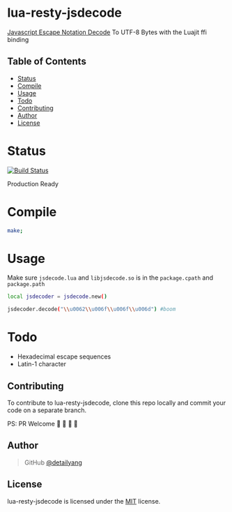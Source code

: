 # lua-resty-jsdecode
[Javascript Escape Notation Decode](https://developer.mozilla.org/en-US/docs/Web/JavaScript/Reference/Global_Objects/String) To UTF-8 Bytes with the Luajit ffi binding

Table of Contents
-----------------
* [Status](#status)
* [Compile](#compile)
* [Usage](#usage)
* [Todo](#todo)
* [Contributing](#contributing)
* [Author](#author)
* [License](#license)

Status
====
[![Build Status](https://travis-ci.org/detailyang/lua-resty-jsdecode.svg?branch=master)](https://travis-ci.org/detailyang/lua-resty-jsdecode)

Production Ready

Compile
=======

```bash
make;
```

Usage
====
Make sure `jsdecode.lua` and `libjsdecode.so` is in the `package.cpath` and `package.path`

```bash
local jsdecoder = jsdecode.new()

jsdecoder.decode("\\u0062\\u006f\\u006f\\u006d") #boom
```

Todo
=====
* Hexadecimal escape sequences
* Latin-1 character

Contributing
------------

To contribute to lua-resty-jsdecode, clone this repo locally and commit your code on a separate branch.

PS: PR Welcome :rocket: :rocket: :rocket: :rocket:


Author
------

> GitHub [@detailyang](https://github.com/detailyang)


License
-------
lua-resty-jsdecode is licensed under the [MIT] license.

[MIT]: https://github.com/detailyang/ybw/blob/master/licenses/MIT
